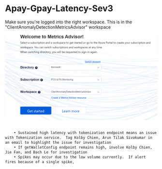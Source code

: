 # Apay-Gpay-Latency-Sev3

Make sure you're logged into the right workspace.  This is in the "ClientAnomalyDetectionMetricsAdvisor" workspace

![alt text](./Images/image1.png)
```

    • Sustained high latency with tokenization endpoint means an issue with Tokenization service.  Tag Kolby Chien, Arun Tilak Sivakumar in an email to highlight the issue for investigation
    • If getWalletConfig endpoint remains high, involve Kolby Chien, Jie Fan, and Bach Le for investigation
    • Spikes may occur due to the low volume currently.  If alert fires because of a single spike, 
```